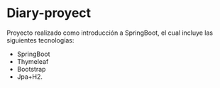 # Diary-proyect

Proyecto realizado como introducción a SpringBoot, el cual incluye las siguientes tecnologías: 
* SpringBoot
* Thymeleaf
* Bootstrap
* Jpa+H2.
